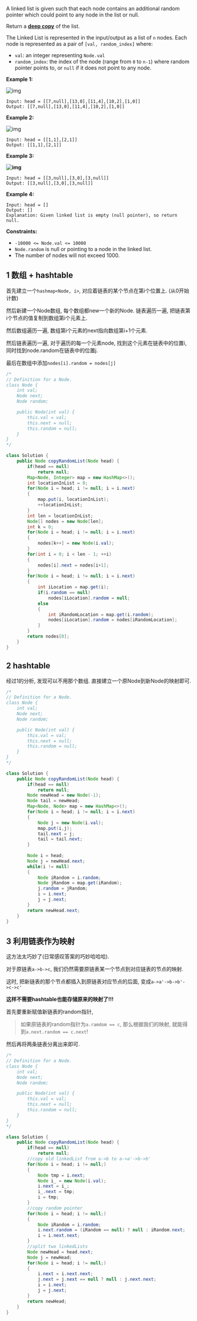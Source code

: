 A linked list is given such that each node contains an additional random pointer which could point to any node in the list or null.

Return a [**deep copy**](https://en.wikipedia.org/wiki/Object_copying#Deep_copy) of the list.

The Linked List is represented in the input/output as a list of `n` nodes. Each node is represented as a pair of `[val, random_index]` where:

- `val`: an integer representing `Node.val`
- `random_index`: the index of the node (range from `0` to `n-1`) where random pointer points to, or `null` if it does not point to any node.

 

**Example 1:**

![img](https://assets.leetcode.com/uploads/2019/12/18/e1.png)

```
Input: head = [[7,null],[13,0],[11,4],[10,2],[1,0]]
Output: [[7,null],[13,0],[11,4],[10,2],[1,0]]
```

**Example 2:**

![img](https://assets.leetcode.com/uploads/2019/12/18/e2.png)

```
Input: head = [[1,1],[2,1]]
Output: [[1,1],[2,1]]
```

**Example 3:**

**![img](https://assets.leetcode.com/uploads/2019/12/18/e3.png)**

```
Input: head = [[3,null],[3,0],[3,null]]
Output: [[3,null],[3,0],[3,null]]
```

**Example 4:**

```
Input: head = []
Output: []
Explanation: Given linked list is empty (null pointer), so return null.
```

 

**Constraints:**

- `-10000 <= Node.val <= 10000`
- `Node.random` is null or pointing to a node in the linked list.
- The number of nodes will not exceed 1000.

## 1 数组 + hashtable

首先建立一个`hashmap<Node, i>`, 对应着链表的某个节点在第i个位置上. (从0开始计数)

然后新建一个Node数组, 每个数组都new一个新的Node. 链表遍历一遍, 把链表第i个节点的值复制到数组第i个元素上.

然后数组遍历一遍, 数组第i个元素的next指向数组第i+1个元素.

然后链表遍历一遍, 对于遍历的每一个元素node, 找到这个元素在链表中的位置i, 同时找到node.random在链表中的位置j.

最后在数组中添加`nodes[i].random = nodes[j]`

```java
/*
// Definition for a Node.
class Node {
    int val;
    Node next;
    Node random;

    public Node(int val) {
        this.val = val;
        this.next = null;
        this.random = null;
    }
}
*/

class Solution {
    public Node copyRandomList(Node head) {
        if(head == null)
            return null;
        Map<Node, Integer> map = new HashMap<>();
        int locationInList = 0;
        for(Node i = head; i != null; i = i.next)
        {
            map.put(i, locationInList);
            ++locationInList;
        }
        int len = locationInList;
        Node[] nodes = new Node[len];
        int k = 0;
        for(Node i = head; i != null; i = i.next)
        {
            nodes[k++] = new Node(i.val);
        }
        for(int i = 0; i < len - 1; ++i)
        {
            nodes[i].next = nodes[i+1];
        }
        for(Node i = head; i != null; i = i.next)
        {
            int iLocation = map.get(i);
            if(i.random == null)
                nodes[iLocation].random = null;
            else
            {
                int iRandomLocation = map.get(i.random);
                nodes[iLocation].random = nodes[iRandomLocation];
            }
        }
        return nodes[0];
    }
}
```

## 2 hashtable

经过1的分析, 发现可以不用那个数组. 直接建立一个原Node到新Node的映射即可.

```java
/*
// Definition for a Node.
class Node {
    int val;
    Node next;
    Node random;

    public Node(int val) {
        this.val = val;
        this.next = null;
        this.random = null;
    }
}
*/

class Solution {
    public Node copyRandomList(Node head) {
        if(head == null)
            return null;
        Node newHead = new Node(-1);
        Node tail = newHead;
        Map<Node, Node> map = new HashMap<>();
        for(Node i = head; i != null; i = i.next)
        {
            Node j = new Node(i.val);
            map.put(i,j);
            tail.next = j;
            tail = tail.next;
        }
        
        Node i = head;
        Node j = newHead.next;
        while(i != null)
        {
            Node iRandom = i.random;
            Node jRandom = map.get(iRandom);
            j.random = jRandom;
            i = i.next;
            j = j.next;
        }
        return newHead.next;
    }
}
```

## 3 利用链表作为映射

这方法太巧妙了(日常感叹答案的巧妙哈哈哈). 

对于原链表`a->b->c`, 我们仍然需要原链表某一个节点到对应链表的节点的映射.

这时, 把新链表的那个节点都插入到原链表对应节点的后面, 变成`a->a'->b->b'->c->c'`

**这样不需要hashtable也能存储原来的映射了!!!**

首先要重新赋值新链表的random指针, 

> 如果原链表的random指针为`a.ramdom == c`, 那么根据我们的映射, 就能得到`a.next.random == c.next`!

然后再将两条链表分离出来即可.

```java
/*
// Definition for a Node.
class Node {
    int val;
    Node next;
    Node random;

    public Node(int val) {
        this.val = val;
        this.next = null;
        this.random = null;
    }
}
*/

class Solution {
    public Node copyRandomList(Node head) {
        if(head == null)
            return null;
        //copy old linkedList from a->b to a->a'->b->b'
        for(Node i = head; i != null;)
        {
            Node tmp = i.next;
            Node i_ = new Node(i.val);
            i.next = i_;
            i_.next = tmp;
            i = tmp;
        }
        //copy random pointer
        for(Node i = head; i != null;)
        {
            Node iRandom = i.random;
            i.next.random = (iRandom == null) ? null : iRandom.next;
            i = i.next.next;
        }
        //split two linkedLists
        Node newHead = head.next;
        Node j = newHead;
        for(Node i = head; i != null;)
        {
            i.next = i.next.next;
            j.next = j.next == null ? null : j.next.next;
            i = i.next;
            j = j.next;
        }
        return newHead;
    }
}
```

